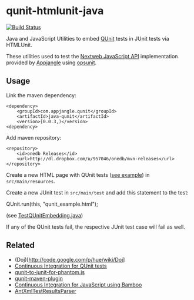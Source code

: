 qunit-htmlunit-java
===================

[![Build Status](https://travis-ci.org/mxro/java-qunit.svg?branch=master)](https://travis-ci.org/mxro/java-qunit)

Java and JavaScript Utilities to embed [QUnit](http://qunitjs.com/) tests in JUnit tests via HTMLUnit.

These utilities used to test the [Nextweb JavaScript API](http://nextweb.io) implementation provided by [Appjangle](http://appjangle.com) 
using [opsunit](https://github.com/mxro/opsunit).

## Usage

Link the maven dependency:

    <dependency>
		<groupId>com.appjangle.qunit</groupId>
		<artifactId>java-qunit</artifactId>
		<version>[0.0.3,)</version>
    <dependency>

Add maven repository:

    <repository>
        <id>onedb Releases</id>
        <url>http://dl.dropbox.com/u/957046/onedb/mvn-releases</url>
    </repository>

Create a new HTML page with QUnit tests ([see example](https://github.com/mxro/qunit-htmlunit-java/blob/master/src/main/resources/qunit_example.html)) in `src/main/resources`.

Create a new JUnit test in `src/main/test` and add this statement to the test:

   QUnit.run(this, "qunit_example.html");
   
(see [TestQUnitEmbedding.java](https://github.com/mxro/qunit-htmlunit-java/blob/master/src/test/java/com/appjangle/qunit/tests/TestQUnitEmbedding.java))

If any of the QUnit tests fail, the respective JUnit test case will fail as well.

## Related

- (Doj)[http://code.google.com/p/hue/wiki/Doj]
- [Continuous Integration for QUnit tests](http://www.bitmechanic.com/2009/01/09/continuous-integration-for-qunit-tests.html)
- [qunit-to-junit-for-phantom.js](https://gist.github.com/1363104)
- [qunit-maven-plugin](https://bitbucket.org/sebr/qunit-maven-plugin)
- [Continuous Integration for JavaScript using Bamboo](http://blogs.atlassian.com/2010/01/continuous_integration_javascript_jquery_qunit/)
- [AntXmlTestResultsParser](https://confluence.atlassian.com/download/attachments/289277357/AntXmlTestResultsParser.java?version=1&modificationDate=1197607895622&api=v2)